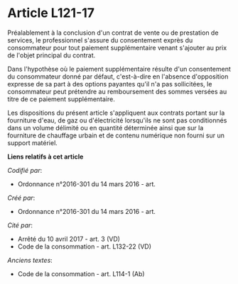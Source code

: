 # Article L121-17

Préalablement à la conclusion d'un contrat de vente ou de prestation de services, le professionnel s'assure du consentement
exprès du consommateur pour tout paiement supplémentaire venant s'ajouter au prix de l'objet principal du contrat.

Dans l'hypothèse où le paiement supplémentaire résulte d'un consentement du consommateur donné par défaut, c'est-à-dire en
l'absence d'opposition expresse de sa part à des options payantes qu'il n'a pas sollicitées, le consommateur peut prétendre
au remboursement des sommes versées au titre de ce paiement supplémentaire.

Les dispositions du présent article s'appliquent aux contrats portant sur la fourniture d'eau, de gaz ou d'électricité
lorsqu'ils ne sont pas conditionnés dans un volume délimité ou en quantité déterminée ainsi que sur la fourniture de
chauffage urbain et de contenu numérique non fourni sur un support matériel.

**Liens relatifs à cet article**

_Codifié par_:

  - Ordonnance n°2016-301 du 14 mars 2016 - art.

_Créé par_:

  - Ordonnance n°2016-301 du 14 mars 2016 - art.

_Cité par_:

  - Arrêté du 10 avril 2017 - art. 3 (VD)
  - Code de la consommation - art. L132-22 (VD)

_Anciens textes_:

  - Code de la consommation - art. L114-1 (Ab)
